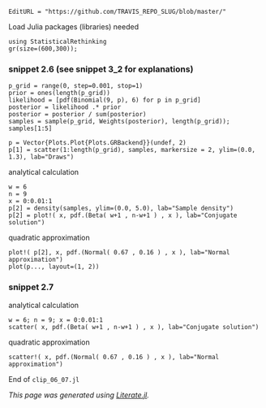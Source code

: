 ```@meta
EditURL = "https://github.com/TRAVIS_REPO_SLUG/blob/master/"
```

Load Julia packages (libraries) needed

```@example clip-06-07
using StatisticalRethinking
gr(size=(600,300));
```

### snippet 2.6 (see snippet 3_2 for explanations)

```@example clip-06-07
p_grid = range(0, step=0.001, stop=1)
prior = ones(length(p_grid))
likelihood = [pdf(Binomial(9, p), 6) for p in p_grid]
posterior = likelihood .* prior
posterior = posterior / sum(posterior)
samples = sample(p_grid, Weights(posterior), length(p_grid));
samples[1:5]
```

```@example clip-06-07
p = Vector{Plots.Plot{Plots.GRBackend}}(undef, 2)
p[1] = scatter(1:length(p_grid), samples, markersize = 2, ylim=(0.0, 1.3), lab="Draws")
```

analytical calculation

```@example clip-06-07
w = 6
n = 9
x = 0:0.01:1
p[2] = density(samples, ylim=(0.0, 5.0), lab="Sample density")
p[2] = plot!( x, pdf.(Beta( w+1 , n-w+1 ) , x ), lab="Conjugate solution")
```

quadratic approximation

```@example clip-06-07
plot!( p[2], x, pdf.(Normal( 0.67 , 0.16 ) , x ), lab="Normal approximation")
plot(p..., layout=(1, 2))
```

### snippet 2.7

analytical calculation

```@example clip-06-07
w = 6; n = 9; x = 0:0.01:1
scatter( x, pdf.(Beta( w+1 , n-w+1 ) , x ), lab="Conjugate solution")
```

quadratic approximation

```@example clip-06-07
scatter!( x, pdf.(Normal( 0.67 , 0.16 ) , x ), lab="Normal approximation")
```

End of `clip_06_07.jl`

*This page was generated using [Literate.jl](https://github.com/fredrikekre/Literate.jl).*

